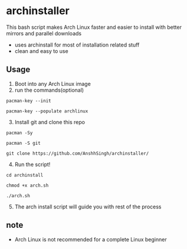 # archinstaller
This bash script makes Arch Linux faster and easier to install with better mirrors and parallel downloads 
- uses archinstall for most of installation related stuff
- clean and easy to use
## Usage
 1) Boot into any Arch Linux image
 2) run the commands(optional)
```
pacman-key --init
```
```
pacman-key --populate archlinux
```
3) Install git and clone this repo
```
pacman -Sy
```
```
pacman -S git
```
```
git clone https://github.com/AnshhSingh/archinstaller/
```
4) Run the script!
```
cd archinstall
```
```
chmod +x arch.sh
```
```
./arch.sh
```
5) The arch install script will guide you with rest of the process 
## note
- Arch Linux is not recommended for a complete Linux beginner


